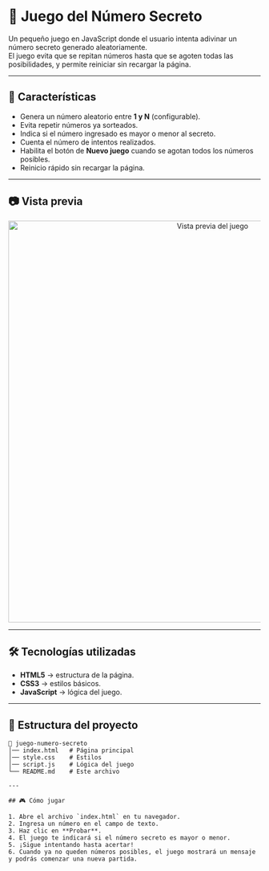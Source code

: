 # 🎯 Juego del Número Secreto

Un pequeño juego en JavaScript donde el usuario intenta adivinar un número secreto generado aleatoriamente.  
El juego evita que se repitan números hasta que se agoten todas las posibilidades, y permite reiniciar sin recargar la página.

---

## 🚀 Características

- Genera un número aleatorio entre **1 y N** (configurable).
- Evita repetir números ya sorteados.
- Indica si el número ingresado es mayor o menor al secreto.
- Cuenta el número de intentos realizados.
- Habilita el botón de **Nuevo juego** cuando se agotan todos los números posibles.
- Reinicio rápido sin recargar la página.

---

## 📷 Vista previa

<p align="center">
  <img src="https://github.com/user-attachments/assets/bd47524d-6b90-4263-a414-213f7d7ed405" alt="Vista previa del juego" width="800">
</p>

---

## 🛠 Tecnologías utilizadas

- **HTML5** → estructura de la página.
- **CSS3** → estilos básicos.
- **JavaScript** → lógica del juego.

---

## 📂 Estructura del proyecto

```plaintext
📁 juego-numero-secreto
│── index.html   # Página principal
│── style.css    # Estilos
│── script.js    # Lógica del juego
└── README.md    # Este archivo

---

## 🎮 Cómo jugar

1. Abre el archivo `index.html` en tu navegador.
2. Ingresa un número en el campo de texto.
3. Haz clic en **Probar**.
4. El juego te indicará si el número secreto es mayor o menor.
5. ¡Sigue intentando hasta acertar!
6. Cuando ya no queden números posibles, el juego mostrará un mensaje y podrás comenzar una nueva partida.

